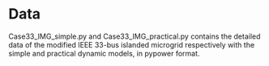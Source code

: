 # Data

Case33_IMG_simple.py and Case33_IMG_practical.py  contains the detailed data of the modified IEEE 33-bus islanded microgrid respectively with the simple and practical dynamic models, in pypower format.
